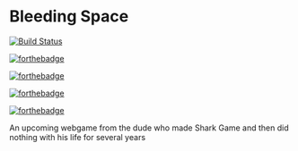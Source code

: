 # Bleeding Space
[![Build Status](https://travis-ci.org/Cirrial/Bleeding-Space.svg?branch=master)](https://travis-ci.org/Cirrial/Bleeding-Space)

[![forthebadge](http://forthebadge.com/images/badges/built-with-resentment.svg)](http://forthebadge.com)

[![forthebadge](http://forthebadge.com/images/badges/contains-technical-debt.svg)](http://forthebadge.com)

[![forthebadge](http://forthebadge.com/images/badges/made-with-crayons.svg)](http://forthebadge.com)

[![forthebadge](http://forthebadge.com/images/badges/uses-badges.svg)](http://forthebadge.com)

An upcoming webgame from the dude who made Shark Game and then did nothing with his life for several years
